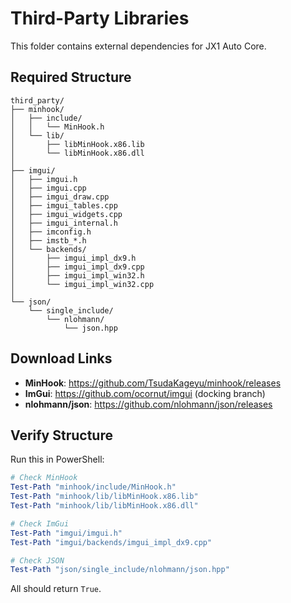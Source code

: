 # Third-Party Libraries

This folder contains external dependencies for JX1 Auto Core.

## Required Structure

```
third_party/
├── minhook/
│   ├── include/
│   │   └── MinHook.h
│   └── lib/
│       ├── libMinHook.x86.lib
│       └── libMinHook.x86.dll
│
├── imgui/
│   ├── imgui.h
│   ├── imgui.cpp
│   ├── imgui_draw.cpp
│   ├── imgui_tables.cpp
│   ├── imgui_widgets.cpp
│   ├── imgui_internal.h
│   ├── imconfig.h
│   ├── imstb_*.h
│   └── backends/
│       ├── imgui_impl_dx9.h
│       ├── imgui_impl_dx9.cpp
│       ├── imgui_impl_win32.h
│       └── imgui_impl_win32.cpp
│
└── json/
    └── single_include/
        └── nlohmann/
            └── json.hpp
```

## Download Links

- **MinHook**: https://github.com/TsudaKageyu/minhook/releases
- **ImGui**: https://github.com/ocornut/imgui (docking branch)
- **nlohmann/json**: https://github.com/nlohmann/json/releases

## Verify Structure

Run this in PowerShell:

```powershell
# Check MinHook
Test-Path "minhook/include/MinHook.h"
Test-Path "minhook/lib/libMinHook.x86.lib"
Test-Path "minhook/lib/libMinHook.x86.dll"

# Check ImGui
Test-Path "imgui/imgui.h"
Test-Path "imgui/backends/imgui_impl_dx9.cpp"

# Check JSON
Test-Path "json/single_include/nlohmann/json.hpp"
```

All should return `True`.
